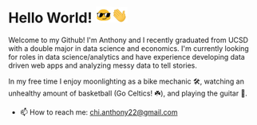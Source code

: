 <h1> Hello World! <img src=assets/sunglasses.gif width="32"/><img src=assets/waving.gif width="32px"> </h1>

<p>Welcome to my Github! I'm Anthony and I recently graduated from UCSD with a double major in data science and economics. I'm currently looking for roles in data science/analytics and have experience developing data driven web apps and analyzing messy data to tell stories.
 
In my free time I enjoy moonlighting as a bike mechanic 🛠️, watching an unhealthy amount of basketball (Go Celtics! :shamrock:), and playing the guitar :guitar:.



- 📫 How to reach me: chi.anthony22@gmail.com

<!--
**ant-chi/ant-chi** is a ✨ _special_ ✨ repository because its `README.md` (this file) appears on your GitHub profile.

Here are some ideas to get you started:

- 🔭 I’m currently working on ...
- 🌱 I’m currently learning ...
- 👯 I’m looking to collaborate on ...
- 🤔 I’m looking for help with ...
- 💬 Ask me about ...
- 📫 How to reach me: ...
- 😄 Pronouns: ...
- ⚡ Fun fact: ...
-->
